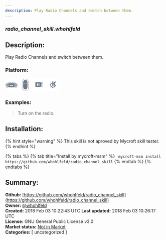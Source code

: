```yaml
---
description: Play Radio Channels and switch between them.
---
```


### _radio_channel_skill.whohlfeld_  
## Description:  
Play Radio Channels and switch between them.  
  
### Platform:  
 ![Mark I](../.gitbook/assets/mark-1-icon.png)  ![Mark II](../.gitbook/assets/mark-2-icon.png)  ![Picroft](../.gitbook/assets/picroft-icon.png)  ![plasmoid](../.gitbook/assets/kde.png)   
### Examples:  
> Turn on the radio.  
  
## Installation:  
{% hint style="warning" %}
This skill is not aproved by Mycroft skill tester.
{% endhint %}
    
{% tabs %}
{% tab title="Install by mycroft-msm" %}
``` mycroft-msm install https://github.com/whohlfeld/radio_channel_skill```
{% endtab %}
  {% endtabs %}
    
## Summary:  
**Github:** [https://github.com/whohlfeld/radio_channel_skill](https://github.com/whohlfeld/radio_channel_skill)  
**Owner:** [@whohlfeld](https://github.com/whohlfeld)  
**Created:** 2018 Feb 03 10:22:43 UTC  **Last updated:** 2018 Feb 03 10:26:17 UTC  
**License:** GNU General Public License v3.0  
**Market status:** [Not in Market](https://market.mycroft.ai/skill/)  
**Categories:** [ uncategorized ]   
